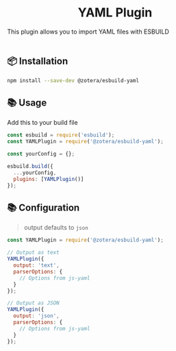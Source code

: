 <h1 align="center">YAML Plugin</h1>

This plugin allows you to import YAML files with ESBUILD
<br/>
<br/>

## 📦 Installation

```sh
npm install --save-dev @zotera/esbuild-yaml
```

## 📚 Usage

Add this to your build file

```js
const esbuild = require('esbuild');
const YAMLPlugin = require('@zotera/esbuild-yaml');

const yourConfig = {};

esbuild.build({
  ...yourConfig,
  plugins: [YAMLPlugin()]
});
```

## 📚 Configuration

> output defaults to `json`

```js
const YAMLPlugin = require('@zotera/esbuild-yaml');

// Output as text
YAMLPlugin({
  output: 'text',
  parserOptions: {
    // Options from js-yaml
  }
});

// Output as JSON
YAMLPlugin({
  output: 'json',
  parserOptions: {
    // Options from js-yaml
  }
});
```
